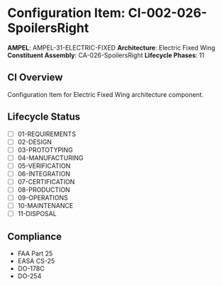 # Configuration Item: CI-002-026-SpoilersRight

**AMPEL**: AMPEL-31-ELECTRIC-FIXED
**Architecture**: Electric Fixed Wing
**Constituent Assembly**: CA-026-SpoilersRight
**Lifecycle Phases**: 11

## CI Overview
Configuration Item for Electric Fixed Wing architecture component.

## Lifecycle Status
- [ ] 01-REQUIREMENTS
- [ ] 02-DESIGN
- [ ] 03-PROTOTYPING
- [ ] 04-MANUFACTURING
- [ ] 05-VERIFICATION
- [ ] 06-INTEGRATION
- [ ] 07-CERTIFICATION
- [ ] 08-PRODUCTION
- [ ] 09-OPERATIONS
- [ ] 10-MAINTENANCE
- [ ] 11-DISPOSAL

## Compliance
- FAA Part 25
- EASA CS-25
- DO-178C
- DO-254
